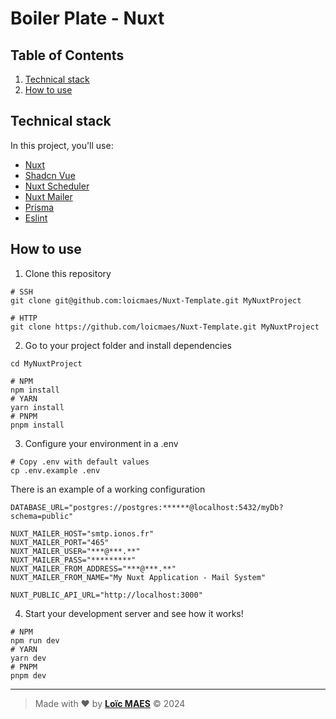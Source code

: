 # Boiler Plate - Nuxt

## Table of Contents
1. [Technical stack](#technical-stack)
2. [How to use](#how-to-use)

## Technical stack
In this project, you'll use:
- [Nuxt](https://nuxt.com/docs/getting-started/introduction)
- [Shadcn Vue](https://www.shadcn-vue.com/docs/introduction.html)
- [Nuxt Scheduler](https://github.com/jurassicjs/nuxt-scheduler)
- [Nuxt Mailer](https://github.com/jurassicjs/nuxt-mailer)
- [Prisma](https://www.prisma.io/docs/orm)
- [Eslint](https://eslint.org/docs/latest/)

## How to use
1. Clone this repository
```shell
# SSH
git clone git@github.com:loicmaes/Nuxt-Template.git MyNuxtProject

# HTTP
git clone https://github.com/loicmaes/Nuxt-Template.git MyNuxtProject
```

2. Go to your project folder and install dependencies
```shell
cd MyNuxtProject

# NPM
npm install
# YARN
yarn install
# PNPM
pnpm install
```

3. Configure your environment in a .env
```shell
# Copy .env with default values
cp .env.example .env
```
There is an example of a working configuration
```dotenv
DATABASE_URL="postgres://postgres:******@localhost:5432/myDb?schema=public"

NUXT_MAILER_HOST="smtp.ionos.fr"
NUXT_MAILER_PORT="465"
NUXT_MAILER_USER="***@***.**"
NUXT_MAILER_PASS="*********"
NUXT_MAILER_FROM_ADDRESS="***@***.**"
NUXT_MAILER_FROM_NAME="My Nuxt Application - Mail System"

NUXT_PUBLIC_API_URL="http://localhost:3000"
```

4. Start your development server and see how it works!
```shell
# NPM
npm run dev
# YARN
yarn dev
# PNPM
pnpm dev
```

---

> Made with ❤️ by [**Loïc MAES**](https://www.maesloic.fr/) &copy; 2024

